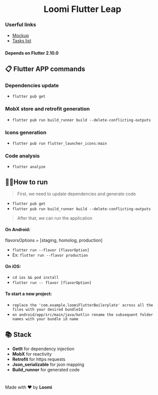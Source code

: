 #
<p align="center">
  <img src="" alt="" width="" />
</p>

<h1 align="center">Loomi Flutter Leap</h1>


### Userful links
- [Mockup]()
- [Tasks list]()

###
#### Depends on Flutter 2.10.0

## 📋 Flutter APP commands

### Dependencies update

+  `flutter pub get`

### MobX store and retrofit generation

+  `flutter pub run build_runner build --delete-conflicting-outputs`

### Icons generation

+ `flutter pub run flutter_launcher_icons:main`

### Code analysis

+ `flutter analyze`

## 🏃‍♂️How to run

> First, we need to update dependencies and generate code

+  `flutter pub get`
+  `flutter pub run build_runner build --delete-conflicting-outputs`

> After that, we can run the application

#### On Android:

flavorsOptions = [staging, homolog, production]

+ `flutter run --flavor [flavorOption]`
+ Ex: `flutter run --flavor production`

#### On iOS:

+ `cd ios && pod install`
+ `flutter run -- flavor [flavorOption]`

#### To start a new project:

+ `replace the 'com.example.loomiFlutterBoilerplate' across all the files with your desired bundleId`
+ `on android/app/src/main/java/kotlin rename the subsequent folder names with your bundle id name`


## 📚 Stack

- **GetIt** for dependency injection
- **MobX** for reactivity
- **Retrofit** for https requests
- **Json_serializable** for json mapping
- **Build_runner** for generated code


#
Made with ❤️ by **Loomi**

